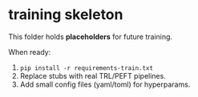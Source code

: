 # training skeleton

This folder holds **placeholders** for future training.

When ready:
1) `pip install -r requirements-train.txt`
2) Replace stubs with real TRL/PEFT pipelines.
3) Add small config files (yaml/toml) for hyperparams.

